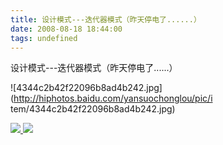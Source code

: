 ```yaml
---
title: 设计模式---迭代器模式（昨天停电了......）
date: 2008-08-18 18:44:00
tags: undefined
---
```

设计模式---迭代器模式（昨天停电了......）

![4344c2b42f22096b8ad4b242.jpg](http://hiphotos.baidu.com/yansuochonglou/pic/i
tem/4344c2b42f22096b8ad4b242.jpg)



[ ![](https://profile.csdnimg.cn/5/2/5/3_cuipengfei1)
![](https://g.csdnimg.cn/static/user-reg-year/1x/11.png)
](https://blog.csdn.net/cuipengfei1)





